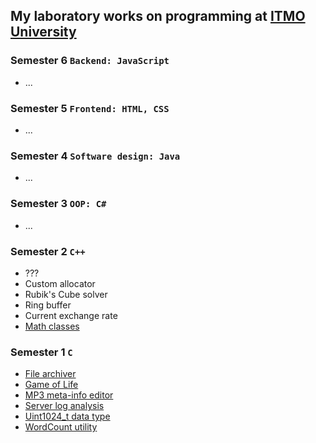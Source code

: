 ## My laboratory works on programming at [ITMO University](https://itmo.ru)
### Semester 6 `Backend: JavaScript`
* \.\.\.
### Semester 5 `Frontend: HTML, CSS`
* \.\.\.
### Semester 4 `Software design: Java`
* \.\.\.
### Semester 3 `OOP: C#`
* \.\.\.
### Semester 2 `C++`
* ???
* Custom allocator
* Rubik's Cube solver
* Ring buffer
* Current exchange rate
* [Math classes]((https://github.com/ZISRF/Programming/tree/master/2sem/1lab))
### Semester 1 `C`
* [File archiver](https://github.com/ZISRF/Programming/tree/master/1sem/6lab)
* [Game of Life](https://github.com/ZISRF/Programming/tree/master/1sem/5lab)
* [MP3 meta-info editor](https://github.com/ZISRF/Programming/tree/master/1sem/4lab)
* [Server log analysis](https://github.com/ZISRF/Programming/tree/master/1sem/3lab)
* [Uint1024_t data type](https://github.com/ZISRF/Programming/tree/master/1sem/2lab)
* [WordCount utility](https://github.com/ZISRF/Programming/tree/master/1sem/1lab)